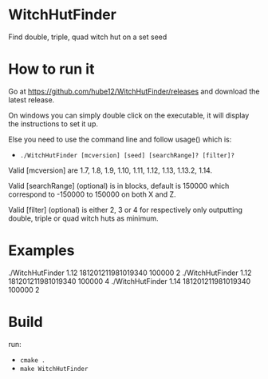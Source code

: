 # WitchHutFinder
Find double, triple, quad witch hut on a set seed

# How to run it

Go at https://github.com/hube12/WitchHutFinder/releases and download the latest release.

On windows you can simply double click on the executable, it will display the instructions 
to set it up.

Else you need to use the command line and follow usage() which is:

- `./WitchHutFinder [mcversion] [seed] [searchRange]? [filter]?`

Valid [mcversion] are 1.7, 1.8, 1.9, 1.10, 1.11, 1.12, 1.13, 1.13.2, 1.14.

Valid [searchRange] (optional) is in blocks, default is 150000 which correspond to -150000 to 150000 on both X and Z.

Valid [filter] (optional) is either 2, 3 or 4 for respectively only outputting double, triple or quad witch huts as minimum.


# Examples

./WitchHutFinder 1.12 181201211981019340 100000 2
./WitchHutFinder 1.12 181201211981019340 100000 4
./WitchHutFinder 1.14 181201211981019340 100000 2

# Build
run:

- `cmake .`
- `make WitchHutFinder`